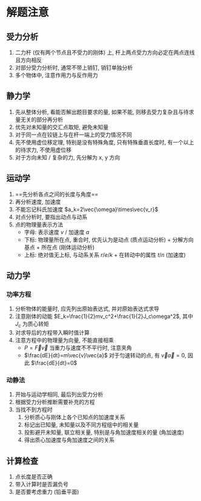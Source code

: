# 解题注意
## 受力分析
1. 二力杆 (仅有两个节点且不受力的刚体) 上, 杆上两点受力方向必定在两点连线且方向相反
1. 对部分受力分析时, 通常不带上销钉, 销钉单独分析
1. 多个物体中, 注意作用力与反作用力

## 静力学
1. 先从整体分析, 看能否解出题目要求的量, 如果不能, 则移去受力复杂且与待求量无关的部分再分析
1. 优先对未知量的交汇点取矩, 避免未知量
1. 对于同一点在铰链上与在杆一端上的受力情况不同
1. 先不使用虚位移定理, 特别是没有特殊角度, 只有特殊垂直长度时, 有一个以上的待求力, 不使用虚位移
1. 对于方向未知 / 复杂的力, 先分解为 x, y 方向

## 运动学
1. ==先分析各点之间的长度与角度==
1. 再分析速度, 加速度
1. 不能忘记科氏加速度 $a_k=2\vec{\omega}\times\vec{v_r}$
1. 对点分析时, 要指出动点与动系
1. 点的物理量表示方法
    * 字母: 表示速度 $v$ / 加速度 $a$
    * 下标: 
    物理量所在点, 重合时, 优先认为是动点 (质点运动分析) + 分解方向
    基点 + 所在点 (刚体运动分析)
    * 上标: 绝对值无上标, 与动系关系 $r/e/k$ + 在转动中的属性 $t/n$ (加速度)

## 动力学
### 功率方程
1. 分析物体的能量时, 应先列出原始表达式, 并对原始表达式求导
1. 注意刚体的动能 $E_k=\frac{1}{2}mv_c^2+\frac{1}{2}J_c\omega^2$, 其中 $J_c$ 为质心转矩
1. 对求导后的方程带入瞬时值计算
1. 注意方程中的物理量为向量, 不能直接相乘
    * $P=\vec{F}\vec{v}$
    当重力与速度不不平行时, 注意夹角
    * $\frac{dE}{dt}=m\vec{v}\vec{a}$
    对于匀速转动的点, 有 $\vec{v}\vec{a}=0$, 因此 $\frac{dE}{dt}=0$

### 动静法
1. 开始与运动学相同, 最后列出受力分析
1. 根据受力分析推断需要补充的方程
1. 当找不到方程时
    1. 分析质心与刚体上各个已知点的加速度关系
    1. 标记出已知量, 未知量以及不同方程组中的相关量
    1. 投影避开未知量, 联立相关量, 特别是与角加速度相关的量 (角加速度)
    1. 得出质心加速度与角加速度之间的关系

## 计算检查
1. 点长度是否正确
1. 带入计算时是否漏负号
1. 是否要考虑重力 (铅垂平面)
